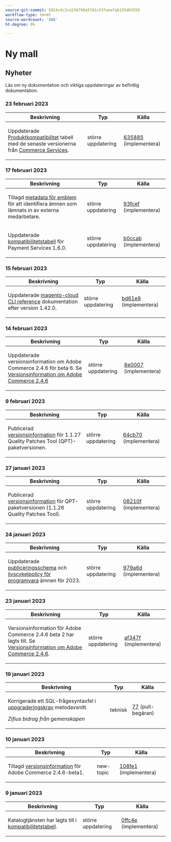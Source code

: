 ```yaml
---
source-git-commit: 5014cdc2ce236798a57d1c537aeefab135d03559
workflow-type: tm+mt
source-wordcount: '486'
ht-degree: 0%

---
```

# Ny mall

## Nyheter

Läs om ny dokumentation och viktiga uppdateringar av befintlig dokumentation.

### 23 februari 2023

<table style="table-layout:auto;">
  <thead>
    <tr>
      <th>Beskrivning</th>
      <th>Typ</th>
      <th>Källa</th>
    </tr>
  </thead>
  <tbody>
    <tr>
      <td><p>Uppdaterade <a href="https://experienceleague.adobe.com/docs/commerce-operations/release/product-availability.html">Produktkompatibilitet</a> tabell med de senaste versionerna från <a href="https://experienceleague.adobe.com/docs/commerce-merchant-services/user-guides/home.html?lang=en">Commerce Services</a>.</p>
</td>
      <td>större uppdatering</td>
      <td><a href="https://github.com/AdobeDocs/commerce-operations.en/commit/6358853d1bbd2b021b755750b1719cf270d98b39">635885</a> (implementera)</td>
    </tr>
  </tbody>
</table>

### 17 februari 2023

<table style="table-layout:auto;">
  <thead>
    <tr>
      <th>Beskrivning</th>
      <th>Typ</th>
      <th>Källa</th>
    </tr>
  </thead>
  <tbody>
    <tr>
      <td><p>Tillagd <a href="https://experienceleague.adobe.com/docs/commerce-operations/configuration-guide/cache/use-varnish-esi.html">metadata för emblem</a> för att identifiera ämnen som lämnats in av externa medarbetare.</p>
</td>
      <td>större uppdatering</td>
      <td><a href="https://github.com/AdobeDocs/commerce-operations.en/commit/93fcef7b8c3dd152362978412929b9f1912eb3a9">93fcef</a> (implementera)</td>
    </tr>
    <tr>
      <td><p>Uppdaterade <a href="https://experienceleague.adobe.com/docs/commerce-operations/release/product-availability.html#compatibility">kompatibilitetstabell</a> för Payment Services 1.6.0.</p>
</td>
      <td>större uppdatering</td>
      <td><a href="https://github.com/AdobeDocs/commerce-operations.en/commit/b0ccab209113308c2be79197247a43805d85e269">b0ccab</a> (implementera)</td>
    </tr>
  </tbody>
</table>

### 15 februari 2023

<table style="table-layout:auto;">
  <thead>
    <tr>
      <th>Beskrivning</th>
      <th>Typ</th>
      <th>Källa</th>
    </tr>
  </thead>
  <tbody>
    <tr>
      <td><p>Uppdaterade <a href="https://experienceleague.adobe.com/docs/commerce-operations/reference/commerce.html">magento-cloud CLI reference</a> dokumentation efter version 1.42.0.</p>
</td>
      <td>större uppdatering</td>
      <td><a href="https://github.com/AdobeDocs/commerce-operations.en/commit/bd61e9766656df422ba9222283b04e700e8a762b">bd61e9</a> (implementera)</td>
    </tr>
  </tbody>
</table>

### 14 februari 2023

<table style="table-layout:auto;">
  <thead>
    <tr>
      <th>Beskrivning</th>
      <th>Typ</th>
      <th>Källa</th>
    </tr>
  </thead>
  <tbody>
    <tr>
      <td><p>Uppdaterade versionsinformation om Adobe Commerce 2.4.6 för beta 6. Se <a href="https://experienceleague.adobe.com/docs/commerce-operations/release/notes/adobe-commerce/2-4-6.html">Versionsinformation om Adobe Commerce 2.4.6</a></p>
</td>
      <td>större uppdatering</td>
      <td><a href="https://github.com/AdobeDocs/commerce-operations.en/commit/8e0007088fecc1bb59272508ad19ce782f4b741d">8e0007</a> (implementera)</td>
    </tr>
  </tbody>
</table>

### 9 februari 2023

<table style="table-layout:auto;">
  <thead>
    <tr>
      <th>Beskrivning</th>
      <th>Typ</th>
      <th>Källa</th>
    </tr>
  </thead>
  <tbody>
    <tr>
      <td><p>Publicerad <a href="https://experienceleague.adobe.com/docs/commerce-operations/tools/quality-patches-tool/release-notes.html">versionsinformation</a> för 1.1.27 Quality Patches Tool (QPT)-paketversionen.</p>
</td>
      <td>större uppdatering</td>
      <td><a href="https://github.com/AdobeDocs/commerce-operations.en/commit/64cb70ebc9f2bd6533581a302e15aa6301ae4869">64cb70</a> (implementera)</td>
    </tr>
  </tbody>
</table><!-- date_group -->

### 27 januari 2023

<table style="table-layout:auto;">
  <thead>
    <tr>
      <th>Beskrivning</th>
      <th>Typ</th>
      <th>Källa</th>
    </tr>
  </thead>
  <tbody>
    <tr>
      <td><p>Publicerad <a href="https://experienceleague.adobe.com/docs/commerce-operations/tools/quality-patches-tool/release-notes.html">versionsinformation</a> för QPT-paketversionen (1.1.26 Quality Patches Tool).</p>
</td>
      <td>större uppdatering</td>
      <td><a href="https://github.com/AdobeDocs/commerce-operations.en/commit/08210f356354d20adf7360d18e2ddba9fe9a565a">08210f</a> (implementera)</td>
    </tr>
  </tbody>
</table>

### 24 januari 2023

<table style="table-layout:auto;">
  <thead>
    <tr>
      <th>Beskrivning</th>
      <th>Typ</th>
      <th>Källa</th>
    </tr>
  </thead>
  <tbody>
    <tr>
      <td><p>Uppdaterade <a href="https://experienceleague.adobe.com/docs/commerce-operations/release/planning/schedule.html">publiceringsschema</a> och <a href="https://experienceleague.adobe.com/docs/commerce-operations/release/planning/lifecycle-policy.html">livscykelpolicy för programvara</a> ämnen för 2023.</p>
</td>
      <td>större uppdatering</td>
      <td><a href="https://github.com/AdobeDocs/commerce-operations.en/commit/979a6d481021eb26121e79974b2ce6e9280d51c3">979a6d</a> (implementera)</td>
    </tr>
  </tbody>
</table>

### 23 januari 2023

<table style="table-layout:auto;">
  <thead>
    <tr>
      <th>Beskrivning</th>
      <th>Typ</th>
      <th>Källa</th>
    </tr>
  </thead>
  <tbody>
    <tr>
      <td><p>Versionsinformation för Adobe Commerce 2.4.6 beta 2 har lagts till. Se <a href="https://experienceleague.adobe.com/docs/commerce-operations/release/notes/adobe-commerce/2-4-6.html">Versionsinformation om Adobe Commerce 2.4.6</a>.</p>
</td>
      <td>större uppdatering</td>
      <td><a href="https://github.com/AdobeDocs/commerce-operations.en/commit/af347fea185d2a3c02180216feb2fd13f5868081">af347f</a> (implementera)</td>
    </tr>
  </tbody>
</table>

### 19 januari 2023

<table style="table-layout:auto;">
  <thead>
    <tr>
      <th>Beskrivning</th>
      <th>Typ</th>
      <th>Källa</th>
    </tr>
  </thead>
  <tbody>
    <tr>
      <td><p>Korrigerade ett SQL-frågesyntaxfel i <a href="https://experienceleague.adobe.com/docs/commerce-operations/implementation-playbook/best-practices/maintenance/commerce-235-upgrade-prerequisites-mariadb.html">uppgraderingskrav</a> metodavsnitt.</p>
<p><i>Zifius bidrag från gemenskapen</i></p></td>
      <td>teknisk</td>
      <td><a href="https://github.com/AdobeDocs/commerce-operations.en/pull/77">77</a> (pull-begäran)</td>
    </tr>
  </tbody>
</table>

### 10 januari 2023

<table style="table-layout:auto;">
  <thead>
    <tr>
      <th>Beskrivning</th>
      <th>Typ</th>
      <th>Källa</th>
    </tr>
  </thead>
  <tbody>
    <tr>
      <td><p>Tillagd <a href="https://experienceleague.adobe.com/docs/commerce-operations/release/notes/adobe-commerce/2-4-6.html">versionsinformation</a> för Adobe Commerce 2.4.6-beta1.</p>
</td>
      <td>new-topic</td>
      <td><a href="https://github.com/AdobeDocs/commerce-operations.en/commit/108fe16a62c51c53d1850583cfd33938e39c7a6c">108fe1</a> (implementera)</td>
    </tr>
  </tbody>
</table>

### 9 januari 2023

<table style="table-layout:auto;">
  <thead>
    <tr>
      <th>Beskrivning</th>
      <th>Typ</th>
      <th>Källa</th>
    </tr>
  </thead>
  <tbody>
    <tr>
      <td><p>Katalogtjänsten har lagts till i <a href="https://experienceleague.adobe.com/docs/commerce-operations/release/product-availability.html">kompatibilitetstabell</a>.</p>
</td>
      <td>större uppdatering</td>
      <td><a href="https://github.com/AdobeDocs/commerce-operations.en/commit/0ffc4e9c9b0bb4fe629d0f0fb46bfbb287d5fdcc">0ffc4e</a> (implementera)</td>
    </tr>
  </tbody>
</table><!-- date_group --><!-- month_group --><!-- year_group -->
